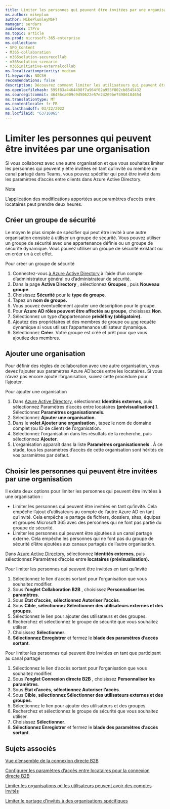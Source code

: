 ```yaml
---
title: Limiter les personnes qui peuvent être invitées par une organisation
ms.author: mikeplum
author: MikePlumleyMSFT
manager: serdars
audience: ITPro
ms.topic: article
ms.prod: microsoft-365-enterprise
ms.collection:
- SPO_Content
- M365-collaboration
- m365solution-securecollab
- m365solution-scenario
- m365initiative-externalcollab
ms.localizationpriority: medium
f1.keywords: NOCSH
recommendations: false
description: Découvrez comment limiter les utilisateurs qui peuvent être invités en tant que participant à un canal partagé ou invité à une organisation spécifique.
ms.openlocfilehash: 599f83a4464498f7a964f02a955f802cb8545432
ms.sourcegitcommit: 46456ca009c9d50622e57e24269be74986184654
ms.translationtype: MT
ms.contentlocale: fr-FR
ms.lasthandoff: 03/22/2022
ms.locfileid: "63716065"
---
```

# <a name="limit-who-can-be-invited-by-an-organization"></a>Limiter les personnes qui peuvent être invitées par une organisation

Si vous collaborez avec une autre organisation et que vous souhaitez limiter les personnes qui peuvent y être invitées en tant qu’invité ou membre de canal partagé dans Teams, vous pouvez spécifier qui peut être invité dans les paramètres d’accès entre clients dans Azure Active Directory.

> [!NOTE]
> L’application des modifications apportées aux paramètres d’accès entre locataires peut prendre deux heures.

## <a name="create-a-security-group"></a>Créer un groupe de sécurité

Le moyen le plus simple de spécifier qui peut être invité à une autre organisation consiste à utiliser un groupe de sécurité. Vous pouvez utiliser un groupe de sécurité avec une appartenance définie ou un groupe de sécurité dynamique. Vous pouvez utiliser un groupe de sécurité existant ou en créer un à cet effet.

Pour créer un groupe de sécurité
1. Connectez-vous [à Azure Active Directory](https://aad.portal.azure.com) à l’aide d’un compte d’administrateur général ou d’administrateur de sécurité.
1. Dans la page **Active Directory** , sélectionnez **Groupes** , puis **Nouveau groupe**.
1. Choisissez **Sécurité** pour le **type de groupe**.
1. Tapez un **nom de groupe.** 
1. Vous pouvez éventuellement ajouter une description pour le groupe.
1. Pour **Azure AD rôles peuvent être affectés au groupe**, choisissez **Non**.
1. Sélectionnez un type d’appartenance **prédéfiny (obligatoire).**
1. Ajoutez des propriétaires et des membres de groupe ou [une](/azure/active-directory/enterprise-users/groups-dynamic-membership) requête dynamique si vous utilisez l’appartenance utilisateur dynamique.
1. Sélectionnez **Créer**. Votre groupe est créé et prêt pour que vous ajoutiez des membres.

## <a name="add-an-organization"></a>Ajouter une organisation

Pour définir des règles de collaboration avec une autre organisation, vous devez l’ajouter aux paramètres Azure AD’accès entre les locataires. Si vous n’avez pas encore ajouté l’organisation, suivez cette procédure pour l’ajouter.

Pour ajouter une organisation
1. Dans [Azure Active Directory](https://aad.portal.azure.com), sélectionnez **Identités externes**, puis sélectionnez Paramètres d’accès entre locataires **(prévisualisation)**.1. Sélectionnez **Paramètres organisationnels**.
1. Sélectionnez **Ajouter une organisation**.
1. Dans le **volet Ajouter une organisation** , tapez le nom de domaine complet (ou ID de client) de l’organisation.
1. Sélectionnez l’organisation dans les résultats de la recherche, puis sélectionnez **Ajouter**.
1. L’organisation apparaît dans la liste **Paramètres organisationnels** . À ce stade, tous les paramètres d’accès de cette organisation sont hérités de vos paramètres par défaut.

## <a name="choose-who-can-be-invited-by-an-organization"></a>Choisir les personnes qui peuvent être invitées par une organisation

Il existe deux options pour limiter les personnes qui peuvent être invitées à une organisation :

- Limiter les personnes qui peuvent être invitées en tant qu’invité. Cela empêche l’ajout d’utilisateurs au compte de l’autre Azure AD en tant qu’invité. Cela empêche le partage de fichiers, dossiers, sites, équipes et groupes Microsoft 365 avec des personnes qui ne font pas partie du groupe de sécurité.
- Limiter les personnes qui peuvent être ajoutées à un canal partagé externe. Cela empêche les personnes qui ne font pas du groupe de sécurité d’être ajoutées aux canaux partagés de l’autre organisation.

Dans [Azure Active Directory](https://aad.portal.azure.com), sélectionnez **Identités externes**, puis sélectionnez Paramètres d’accès entre **locataires (prévisualisation).**

Pour limiter les personnes qui peuvent être invitées en tant qu’invité
1. Sélectionnez le lien d’accès sortant pour l’organisation que vous souhaitez modifier.
1. Sous **l’onglet Collaboration B2B** , choisissez **Personnaliser les paramètres**.
1. Sous **État d’accès**, **sélectionnez Autoriser l’accès**.
1. Sous **Cible**, **sélectionnez Sélectionner des utilisateurs externes et des groupes**.
1. Sélectionnez le lien pour ajouter des utilisateurs et des groupes.
1. Recherchez et sélectionnez le groupe de sécurité que vous souhaitez utiliser.
1. Choisissez **Sélectionner**.
1. **Sélectionnez Enregistrer** et fermez le **blade des paramètres d’accès sortant**.


Pour limiter les personnes qui peuvent être invitées en tant que participant au canal partagé
1. Sélectionnez le lien d’accès sortant pour l’organisation que vous souhaitez modifier.
1. Sous **l’onglet Connexion directe B2B** , choisissez **Personnaliser les paramètres**.
1. Sous **État d’accès**, **sélectionnez Autoriser l’accès**.
1. Sous **Cible**, **sélectionnez Sélectionner des utilisateurs externes et des groupes**.
1. Sélectionnez le lien pour ajouter des utilisateurs et des groupes.
1. Recherchez et sélectionnez le groupe de sécurité que vous souhaitez utiliser.
1. Choisissez **Sélectionner**.
1. **Sélectionnez Enregistrer** et fermez le **blade des paramètres d’accès sortant**.

## <a name="related-topics"></a>Sujets associés

[Vue d’ensemble de la connexion directe B2B](/azure/active-directory/external-identities/b2b-direct-connect-overview)

[Configurer les paramètres d’accès entre locataires pour la connexion directe B2B](/azure/active-directory/external-identities/cross-tenant-access-settings-b2b-direct-connect)

[Limiter les organisations où les utilisateurs peuvent avoir des comptes invités](limit-organizations-where-users-have-guest-accounts.md)

[Limiter le partage d’invités à des organisations spécifiques](limit-guest-sharing-to-specific-organization.md)